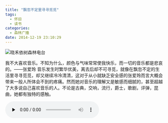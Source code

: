 ```yaml
---
title: "飘忽不定里寻寻觅觅"
tags:
  - 怀旧
  - 读书
categories:
  - 森林广播
date: 2014-12-19 23:10:29
---
```


![晓禾依树森林电台](../../../images/radiocover/radio_092.jpg) 

我不大喜欢音乐。不知为什么，颜色与气味常常使我快乐，而一切的音乐都是悲哀的。——张爱玲 音乐发生时繁华优美，离去后却不可寻觅，就像在飘忽不定的生活里寻寻觅觅，却又继续冷冷清清，这对于从小就缺乏安全感的张爱玲而言大概会带来一般人所体会不到的疼痛。然而她对音乐的理解又是敏感而细腻的，甚至超越了大多说自己喜欢音乐的人。不论是古典，交响，流行，爵士，歌剧，评弹，昆曲，她都有独特的感触。   

<audio id="audio" controls="" preload="none">
  <source id="mp3" src="http://www.coletree.com/radio/coletree_radio_092.mp3">
</audio>